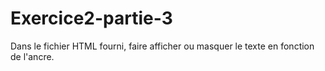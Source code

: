 # Exercice2-partie-3
Dans le fichier HTML fourni, faire afficher ou masquer le texte en fonction de l'ancre.
